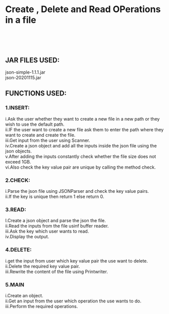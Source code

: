# Create , Delete and Read OPerations in a file  <br /><br /><br />
## JAR FILES USED:<br />
json-simple-1.1.1.jar<br />
json-20201115.jar<br />
## FUNCTIONS USED:<br />
### 1.INSERT:<br />
i.Ask the user whether they want to create a new file in a new path or they wish to use the default path.<br />
ii.IF the user want to create a new file ask them to enter the path where they want to create and create the file.  
iii.Get input from the user using Scanner.<br /> 
iv.Create a json object and add all the inputs inside the json file using the json objects.<br />
v.After adding the inputs constantly check whether the file size does not exceed 1GB.<br />
vi.Also check the key value pair are unique by calling the method check.<br />
### 2.CHECK:<br />
i.Parse the json file using JSONParser and check the key value pairs.<br />
ii.If the key is unique then return 1 else return 0.<br />
### 3.READ:<br />
I.Create a json object and parse the json the file. <br />
ii.Read the inputs from the file usinf buffer reader.<br />
iii.Ask the key which user wants to read.<br />
iv.Display the output.<br />
### 4.DELETE:<br />
i.get the input from user which key value pair the use want to delete.<br />
ii.Delete the required key value pair.<br />
iii.Rewrite the content of the file using Printwriter.<br />
### 5.MAIN<br />
i.Create an object.<br />
ii.Get an input from the user which operation the use wants to do.<br />
iii.Perform the required operations.<br />
